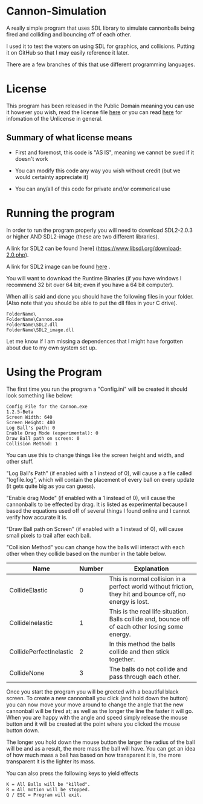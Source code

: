 # Cannon-Simulation

A really simple program that uses SDL library to simulate cannonballs being fired and colliding and bouncing off of each other.

I used it to test the waters on using SDL for graphics, and collisions. Putting it on GitHub so that I may easily reference it later.

There are a few branches of this that use different programming languages.

# License

This program has been released in the Public Domain meaning you can use it however you wish, read the license file [here](https://github.com/GamerMan7799/Cannon-Simulation/blob/master/LICENSE.md) 
or you can read [here](http://unlicense.org) for infomation of the Unlicense in general.

## Summary of what license means

* First and foremost, this code is "AS IS", meaning we cannot be sued if it doesn't work

* You can modify this code any way you wish without credit (but we would certainty appreciate it)

* You can any/all of this code for private and/or commerical use

# Running the program

In order to run the program properly you will need to download SDL2-2.0.3 or higher AND SDL2-image (these are two different libraries). 

A link for SDL2 can be found [here] (https://www.libsdl.org/download-2.0.php).

A link for SDL2 image can be found [here](https://www.libsdl.org/projects/SDL_image/) .

You will want to download the Runtime Binaries (if you have windows I recommend 32 bit over 64 bit; even if you have a 64 bit computer).

When all is said and done you should have the following files in your folder. (Also note that you should be able to put the dll files in your C drive).

```
FolderName\
FolderName\Cannon.exe
FolderName\SDL2.dll
FolderName\SDL2_image.dll
```

Let me know if I am missing a dependences that I might have forgotten about due to my own system set up.

# Using the Program

The first time you run the program a "Config.ini" will be created it should look something like below:

```
Config File for the Cannon.exe
1.2.5-Beta
Screen Width: 640
Screen Height: 480
Log Ball's path: 0
Enable Drag Mode (experimental): 0
Draw Ball path on screen: 0
Collision Method: 1
```

You can use this to change things like the screen height and width, and other stuff.

"Log Ball's Path" (if enabled with a 1 instead of 0), will cause a a file called "logfile.log", which will contain the placement of every ball on every update (it gets quite big as you can guess).

"Enable drag Mode" (if enabled with a 1 instead of 0), will cause the cannonballs to be effected by drag. It is listed as experimental because I based the equations used off of several things I found 
online and I cannot verify how accurate it is.

"Draw Ball path on Screen" (if enabled with a 1 instead of 0), will cause small pixels to trail after each ball.

"Collision Method" you can change how the balls will interact with each other when they collide based on the number in the table below.

| Name                    | Number | Explanation                                                                                                |
|-------------------------|--------|------------------------------------------------------------------------------------------------------------|
| CollideElastic          | 0      | This is normal collision in a perfect world without  friction, they hit and bounce off, no energy is lost. |
| CollideInelastic        | 1      | This is the real life situation. Balls collide and,  bounce off of each other losing some energy.          |
| CollidePerfectInelastic | 2      | In this method the balls collide and then stick together.                                                  |
| CollideNone             | 3      | The balls do not collide and pass through each other.                                                      |


Once you start the program you will be greeted with a beautiful black screen. To create a new cannonball you click (and hold down the button) 
you can now move your move around to change the angle that the new cannonball will be fired at; as well as the longer the line the faster it will go. 
When you are happy with the angle and speed simply release the mouse button and it will be created at the point where you clicked the mouse button down.

The longer you hold down the mouse button the larger the radius of the ball will be and as a result, the more mass the ball will have. You can get an 
idea of how much mass a ball has based on how transparent it is, the more transparent it is the lighter its mass.

You can also press the following keys to yield effects

```
K = All Balls will be "killed".
R = All motion will be stopped.
Q / ESC = Program will exit.
```
